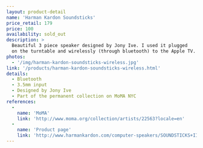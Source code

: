 ```yaml
---
layout: product-detail
name: 'Harman Kardon Soundsticks'
price_retail: 179
price: 100
availability: sold_out
description: >
  Beautiful 3 piece speaker designed by Jony Ive. I used it plugged
  on the turntable and wirelessly (through bluetooth) to the Apple TV.
photos:
  - '/img/harman-kardon-soundsticks-wireless.jpg'
link: '/products/harman-kardon-soundsticks-wireless.html'
details:
  - Bluetooth
  - 3.5mm input
  - Designed by Jony Ive
  - Part of the permanent collection on MoMA NYC
references:
  -
    name: 'MoMA'
    link: 'http://www.moma.org/collection/artists/22563?locale=en'
  -
    name: 'Product page'
    link: 'http://www.harmankardon.com/computer-speakers/SOUNDSTICKS+III.html'
---
```

